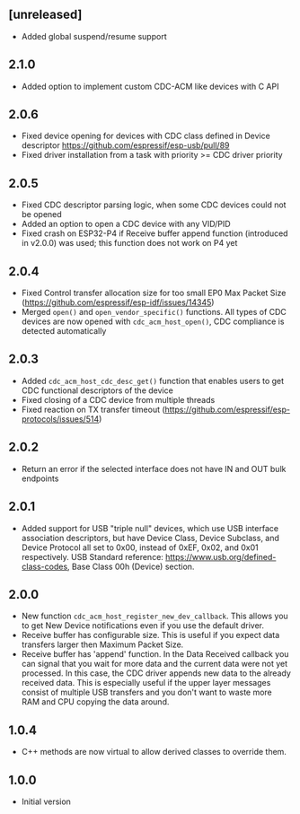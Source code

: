 ## [unreleased]

- Added global suspend/resume support

## 2.1.0

- Added option to implement custom CDC-ACM like devices with C API

## 2.0.6

- Fixed device opening for devices with CDC class defined in Device descriptor https://github.com/espressif/esp-usb/pull/89
- Fixed driver installation from a task with priority >= CDC driver priority

## 2.0.5

- Fixed CDC descriptor parsing logic, when some CDC devices could not be opened
- Added an option to open a CDC device with any VID/PID
- Fixed crash on ESP32-P4 if Receive buffer append function (introduced in v2.0.0) was used; this function does not work on P4 yet

## 2.0.4

- Fixed Control transfer allocation size for too small EP0 Max Packet Size (https://github.com/espressif/esp-idf/issues/14345)
- Merged `open()` and `open_vendor_specific()` functions. All types of CDC devices are now opened with `cdc_acm_host_open()`, CDC compliance is detected automatically

## 2.0.3

- Added `cdc_acm_host_cdc_desc_get()` function that enables users to get CDC functional descriptors of the device
- Fixed closing of a CDC device from multiple threads
- Fixed reaction on TX transfer timeout (https://github.com/espressif/esp-protocols/issues/514)

## 2.0.2

- Return an error if the selected interface does not have IN and OUT bulk endpoints

## 2.0.1

- Added support for USB "triple null" devices, which use USB interface association descriptors, but have Device Class, Device Subclass, and Device Protocol all set to 0x00, instead of 0xEF, 0x02, and 0x01 respectively. USB Standard reference: https://www.usb.org/defined-class-codes, Base Class 00h (Device) section.

## 2.0.0

- New function `cdc_acm_host_register_new_dev_callback`. This allows you to get New Device notifications even if you use the default driver.
- Receive buffer has configurable size. This is useful if you expect data transfers larger then Maximum Packet Size.
- Receive buffer has 'append' function. In the Data Received callback you can signal that you wait for more data and the current data were not yet processed. In this case, the CDC driver appends new data to the already received data. This is especially useful if the upper layer messages consist of multiple USB transfers and you don't want to waste more RAM and CPU copying the data around.

## 1.0.4

- C++ methods are now virtual to allow derived classes to override them.

## 1.0.0

- Initial version
